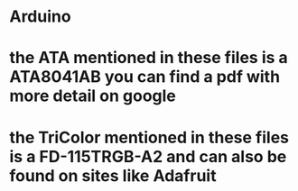 # Arduino
# the ATA mentioned in these files is a ATA8041AB you can find a pdf with more detail on google
# the TriColor mentioned in these files is a FD-115TRGB-A2 and can also be found on sites like Adafruit
